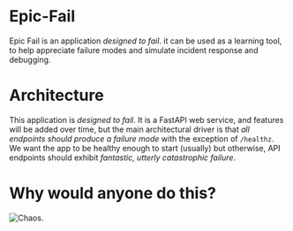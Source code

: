 # Epic-Fail

Epic Fail is an application *designed to fail*.  it can be used as a learning tool, to help appreciate failure modes and simulate incident response and debugging. 


# Architecture
This application is *designed to fail*.  It is a FastAPI web service, and features will be added over time, but the main architectural driver is that *all endpoints should produce a failure mode* with the exception of `/healthz`.  We want the app to be healthy enough to start (usually) but otherwise, API endpoints should exhibit *fantastic, utterly catastrophic failure*.  

# Why would anyone do this? 
![Chaos.](https://media1.tenor.com/m/VlJ2MvxQbL0AAAAd/the-dark-knight-heath-ledger.gif)
